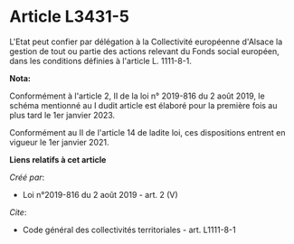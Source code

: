 # Article L3431-5

L'Etat peut confier par délégation à la Collectivité européenne d'Alsace la gestion de tout ou partie des actions relevant du
Fonds social européen, dans les conditions définies à l'article L. 1111-8-1.

**Nota:**

Conformément à l'article 2, II de la loi n° 2019-816 du 2 août 2019, le schéma mentionné au I dudit article est élaboré pour
la première fois au plus tard le 1er janvier 2023.

Conformément au II de l'article 14 de ladite loi, ces dispositions entrent en vigueur le 1er janvier 2021.

**Liens relatifs à cet article**

_Créé par_:

  - Loi n°2019-816 du 2 août 2019 - art. 2 (V)

_Cite_:

  - Code général des collectivités territoriales - art. L1111-8-1
